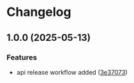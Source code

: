 # Changelog

## 1.0.0 (2025-05-13)


### Features

* api release workflow added ([3e37073](https://github.com/FME-MS/fme-api/commit/3e3707378d674df7bd3fdcba4786eca816b5cee0))
